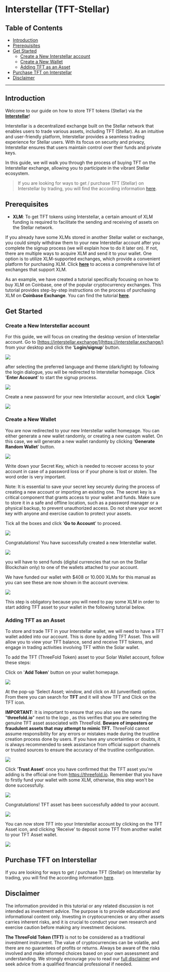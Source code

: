 <h1> Interstellar (TFT-Stellar) </h1>

<h2>Table of Contents</h2>

- [Introduction](#introduction)
- [Prerequisites](#prerequisites)
- [Get Started](#get-started)
  - [Create a New Interstellar account](#create-a-new-interstellar-account)
  - [Create a New Wallet](#create-a-new-wallet)
  - [Adding TFT as an Asset](#adding-tft-as-an-asset)
- [Purchase TFT on Interstellar](#purchase-tft-on-interstellar)
- [Disclaimer](#disclaimer)

***

## Introduction

Welcome to our guide on how to store TFT tokens (Stellar) via the [**Interstellar**](https://interstellar.exchange/)! 

Interstellar is a decentralized exchange built on the Stellar network that enables users to trade various assets, including TFT (Stellar). As an intuitive and user-friendly platform, Interstellar provides a seamless trading experience for Stellar users. With its focus on security and privacy, Interstellar ensures that users maintain control over their funds and private keys. 

In this guide, we will walk you through the process of buying TFT on the Interstellar exchange, allowing you to participate in the vibrant Stellar ecosystem.

> If you are looking for ways to get / purchase TFT (Stellar) on Interstellar by trading, you will find the according information [here](../buy_sell_tft/interstellar.md).

## Prerequisites

- **XLM**: To get TFT tokens using Interstellar, a certain amount of XLM funding is required to facilitate the sending and receiving of assets on the Stellar network. 

If you already have some XLMs stored in another Stellar wallet or exchange, you could simply withdraw them to your new Interstellar account after you complete the signup process (we will explain how to do it later on). If not, there are multiple ways to acquire XLM and send it to your wallet. One option is to utilize XLM-supported exchanges, which provide a convenient platform for purchasing XLM. Click [**here**](https://www.coinlore.com/coin/stellar/exchanges) to access a comprehensive list of exchanges that support XLM.

As an example, we have created a tutorial specifically focusing on how to buy XLM on Coinbase, one of the popular cryptocurrency exchanges. This tutorial provides step-by-step instructions on the process of purchasing XLM on **Coinbase Exchange**. You can find the tutorial [**here**](../buy_sell_tft/coinbase_xlm.md).


## Get Started

### Create a New Interstellar account

For this guide, we will focus on creating the desktop version of Interstellar account. Go to [https://interstellar.exchange/](https://interstellar.exchange/) from your desktop and click the '**Login/signup**' button.

![](img/inter_login.png)

after selecting the preferred language and theme (dark/light) by following the login dialogue, you will be redirected to Interstellar homepage. Click '**Enter Account**' to start the signup process.

![](img/inter_home.png)

Create a new password for your new Interstellar account,  and click '**Login**'

![](img/inter_pass.png)

### Create a New Wallet

You are now redirected to your new Interstellar wallet homepage. You can either generate a new wallet randomly, or creating a new custom wallet. On this case, we will generate a new wallet randomly by clicking '**Generate Random Wallet**' button.

![](img/inter_home1.png)

Write down your Secret Key, which is needed to recover access to your account in case of a password loss or if your phone is lost or stolen. The word order is very important.  

Note: It is essential to save your secret key securely during the process of creating a new account or importing an existing one. The secret key is a critical component that grants access to your wallet and funds. Make sure to store it in a safe and offline location, such as a password manager or a physical backup, to prevent unauthorized access. Do not share your secret key with anyone and exercise caution to protect your assets.

Tick all the boxes and click '**Go to Account**' to proceed.

![](img/inter_key.png)

Congratulations! You have successfully created a new Interstellar wallet.

![](img/inter_success.png)

you will have to send funds (digital currencies that run on the Stellar Blockchain only) to one of the wallets attached to your account.

We have funded our wallet with $408 or 10.000 XLMs for this manual as you can see these are now shown in the account overview.

![](img/inter_funded.png)

This step is obligatory because you will need to pay some XLM in order to start adding TFT asset to your wallet in the following tutorial below.

### Adding TFT as an Asset

To store and trade TFT in your Interstellar wallet, we will need to have a TFT wallet added into our account. This is done by  adding TFT Asset. This will allow you to view your TFT balance, send and receive TFT tokens, and engage in trading activities involving TFT within the Solar wallet.

To add the TFT (ThreeFold Token) asset to your Solar Wallet account, follow these steps:

Click on '**Add Token**' button on your wallet homepage.

![](img/inter_success.png)

At the pop-up 'Select Asset; window,  and click on All (unverified) option. From there you can search for **TFT** and it will show TFT and Click on the TFT icon. 

**IMPORTANT**: It is important to ensure that you also see the name "**threefold.io**" next to the logo , as this verifies that you are selecting the genuine TFT asset associated with ThreeFold. **Beware of imposters or fraudulent assets that may attempt to mimic TFT.** ThreeFold cannot assume responsibility for any errors or mistakes made during the trustline creation process done by users. If you have any uncertainties or doubts, it is always recommended to seek assistance from official support channels or trusted sources to ensure the accuracy of the trustline configuration.

![](img/inter_popup.png)


Click '**Trust Asset**' once you have confirmed that the TFT asset you're adding is the official one from https://threefold.io. Remember that you have to firstly fund your wallet with some XLM, otherwise, this step won't be done successfully.


![](img/INTER_TFT.png)

Congratulations! TFT asset has been successfully added to your account.

![](img/inter_ok.png)

You can now store TFT into your Interstellar account by clicking on the TFT Asset icon, and clicking 'Receive' to deposit some TFT from another wallet to your TFT Asset wallet.

![](img/inter_deposit.png)

## Purchase TFT on Interstellar

If you are looking for ways to get / purchase TFT (Stellar) on Interstellar by trading, you will find the according information [here](../buy_sell_tft/interstellar.md).

## Disclaimer

The information provided in this tutorial or any related discussion is not intended as investment advice. The purpose is to provide educational and informational content only. Investing in cryptocurrencies or any other assets carries inherent risks, and it is crucial to conduct your own research and exercise caution before making any investment decisions. 

**The ThreeFold Token (TFT)** is not to be considered as a traditional investment instrument. The value of cryptocurrencies can be volatile, and there are no guarantees of profits or returns. Always be aware of the risks involved and make informed choices based on your own assessment and understanding. We strongly encourage you to read our [full disclaimer](https://library.threefold.me/info/legal/#/legal__disclaimer) and seek advice from a qualified financial professional if needed.

